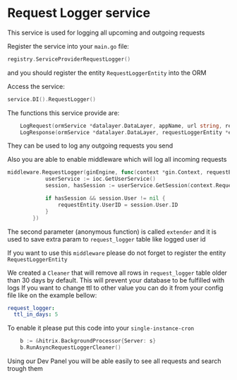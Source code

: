 # Request Logger service

This service is used for logging all upcoming and outgoing requests

Register the service into your `main.go` file:
```go
registry.ServiceProviderRequestLogger()
```
and you should register the entity `RequestLoggerEntity` into the ORM

Access the service:
```go
service.DI().RequestLogger()
```

The functions this service provide are:
```go
	LogRequest(ormService *datalayer.DataLayer, appName, url string, request *http.Request, contentType string) *entity.RequestLoggerEntity
    LogResponse(ormService *datalayer.DataLayer, requestLoggerEntity *entity.RequestLoggerEntity, responseBody []byte, status int)
```
They can be used to log any outgoing requests you send

Also you are able to enable middleware which will log all incoming requests

```go
middleware.RequestLogger(ginEngine, func(context *gin.Context, requestEntity *entity.RequestLoggerEntity) {
			userService := ioc.GetUserService()
			session, hasSession := userService.GetSession(context.Request.Context())

			if hasSession && session.User != nil {
				requestEntity.UserID = session.User.ID
			}
		})
```

The second parameter (anonymous function) is called `extender` and it is used to save extra param to `request_logger` table like logged user id

If you want to use this `middleware` please do not forget to register the entity `RequestLoggerEntity`

We created a `Cleaner` that will remove all rows in `request_logger` table older than 30 days by default. This will prevent your database to be fulfilled with logs
If you want to change ttl to other value you can do it from your config file like on the example bellow:

```yaml
request_logger:
  ttl_in_days: 5
```
To enable it please put this code into your `single-instance-cron`

```go
    b := &hitrix.BackgroundProcessor{Server: s}
    b.RunAsyncRequestLoggerCleaner()
```

Using our Dev Panel you will be able easily to see all requests and search trough them
